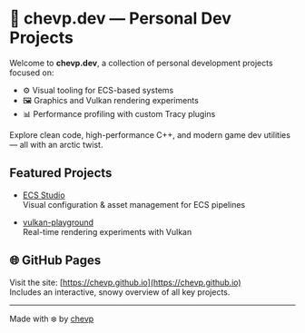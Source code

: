 # 🐧 chevp.dev — Personal Dev Projects

Welcome to **chevp.dev**, a collection of personal development projects focused on:

- ⚙️ Visual tooling for ECS-based systems  
- 🖼️ Graphics and Vulkan rendering experiments  
- 📊 Performance profiling with custom Tracy plugins  

Explore clean code, high-performance C++, and modern game dev utilities — all with an arctic twist.

## Featured Projects

- [ECS Studio](https://chevp.github.io/ecs-studio-site/)  
  Visual configuration & asset management for ECS pipelines

- [vulkan-playground](https://github.com/chevp/vulkan-playground)  
  Real-time rendering experiments with Vulkan

## 🌐 GitHub Pages

Visit the site: [https://chevp.github.io](https://chevp.github.io)  
Includes an interactive, snowy overview of all key projects.

---

Made with ❄️ by [chevp](https://github.com/chevp)
